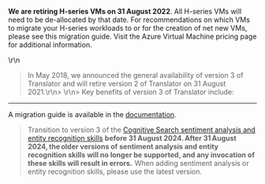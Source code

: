 **We are retiring H-series VMs on 31 August 2022**. All H-series VMs will need to be de-allocated by that date.  For recommendations on which VMs to migrate your H-series workloads to or for the creation of net new VMs, please see this migration guide.  Visit the Azure Virtual Machine pricing page for additional information. 

\r\n

> In May 2018, we announced the general availability of version 3 of Translator and will retire version 2 of Translator on 31 August 2021.\r\n> \r\n> Key benefits of version 3 of Translator include:

---

A migration guide is available in the [documentation](https://docs.microsoft.com/en-us/azure/active-directory/hybrid/how-to-upgrade-previous-version).

> Transition to version 3 of the [Cognitive Search sentiment analysis and entity recognition skills](https://aka.ms/azs-deprecated-skills) **before 31 August 2024. After 31 August 2024, the older versions of sentiment analysis and entity recognition skills will no longer be supported, and any invocation of these skills will result in errors.**  When adding sentiment analysis or entity recognition skills, please use the latest version.
